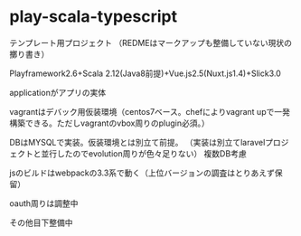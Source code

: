 # play-scala-typescript

テンプレート用プロジェクト
（REDMEはマークアップも整備していない現状の擲り書き）

Playframework2.6+Scala 2.12(Java8前提)+Vue.js2.5(Nuxt.js1.4)+Slick3.0

applicationがアプリの実体

vagrantはデバック用仮装環境（centos7ベース。chefによりvagrant upで一発構築できる。ただしvagrantのvbox周りのplugin必須。）

DBはMYSQLで実装。仮装環境とは別立て前提。
（実装は別立てlaravelプロジェクトと並行したのでevolution周りが色々足りない）
複数DB考慮

jsのビルドはwebpackの3.3系で動く（上位バージョンの調査はとりあえず保留）

oauth周りは調整中

その他目下整備中
